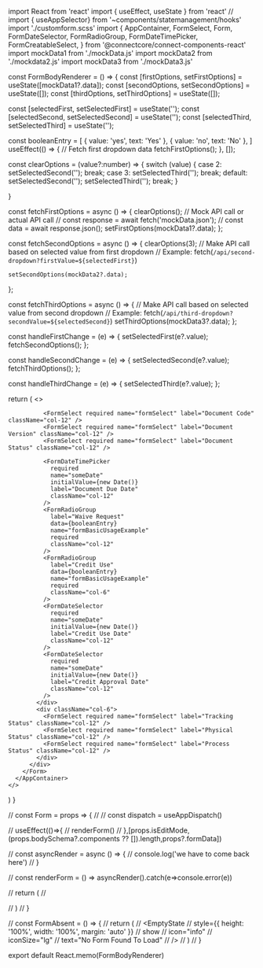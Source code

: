 import React from 'react'
import { useEffect, useState } from 'react'
// import { useAppSelector} from '~components/statemanagement/hooks'
import './customform.scss'
import {
  AppContainer,
  FormSelect,
  Form,
  FormDateSelector,
  FormRadioGroup,
  FormDateTimePicker,
  FormCreatableSelect,
} from '@connectcore/connect-components-react'
import mockData1 from './mockData.js'
import mockData2 from './mockdata2.js'
import mockData3 from './mockData3.js'

const FormBodyRenderer = () => {
  const [firstOptions, setFirstOptions] = useState([mockData1?.data]);
  const [secondOptions, setSecondOptions] = useState([]);
  const [thirdOptions, setThirdOptions] = useState([]);

  const [selectedFirst, setSelectedFirst] = useState<string>('');
  const [selectedSecond, setSelectedSecond] = useState('');
  const [selectedThird, setSelectedThird] = useState('');

  const booleanEntry = [
    { value: 'yes', text: 'Yes' },
    { value: 'no', text: 'No' },
  ]
  useEffect(() => {
    // Fetch first dropdown data
    fetchFirstOptions();
  }, []);

  const clearOptions = (value?:number) => {
    switch (value) {
      case 2:
        setSelectedSecond('');
        break;
      case 3:
        setSelectedThird('');
        break;
      default:
        setSelectedSecond('');
        setSelectedThird('');
        break;
    }


  }

  const fetchFirstOptions = async () => {
    clearOptions();
    // Mock API call or actual API call
    //  const response = await fetch('mockData.json');
    // const data = await response.json();
    setFirstOptions(mockData1?.data);
  };

  const fetchSecondOptions = async () => {
    clearOptions(3);
    // Make API call based on selected value from first dropdown
    // Example: fetch(`/api/second-dropdown?firstValue=${selectedFirst}`)

    setSecondOptions(mockData2?.data);
  };

  const fetchThirdOptions = async () => {
    // Make API call based on selected value from second dropdown
    // Example: fetch(`/api/third-dropdown?secondValue=${selectedSecond}`)
    setThirdOptions(mockData3?.data);
  };

  const handleFirstChange = (e) => {
    setSelectedFirst(e?.value);
    fetchSecondOptions();
  };

  const handleSecondChange = (e) => {
    setSelectedSecond(e?.value);
    fetchThirdOptions();
  };

  const handleThirdChange = (e) => {
    setSelectedThird(e?.value);
  };


  return (
    <>
      <AppContainer className="container h-auto mx-0 mb-5 pb-5">
        <Form >
          <div className="row">
            <div className="col-6">
              <FormCreatableSelect
                label="Document Section"
                data={firstOptions}
                value={selectedFirst}
                onChange={handleFirstChange}
              />
              <FormCreatableSelect
                label="Document Code"
                data={secondOptions}
                value={selectedSecond}
                onChange={handleSecondChange}
              />
              <FormCreatableSelect
                label="Document Version"
                data={thirdOptions}
                value={selectedThird}
                onChange={handleThirdChange}
              />

              <FormSelect required name="formSelect" label="Document Code" className="col-12" />
              <FormSelect required name="formSelect" label="Document Version" className="col-12" />
              <FormSelect required name="formSelect" label="Document Status" className="col-12" />

              <FormDateTimePicker
                required
                name="someDate"
                initialValue={new Date()}
                label="Document Due Date"
                className="col-12"
              />
              <FormRadioGroup
                label="Waive Request"
                data={booleanEntry}
                name="formBasicUsageExample"
                required
                className="col-12"
              />
              <FormRadioGroup
                label="Credit Use"
                data={booleanEntry}
                name="formBasicUsageExample"
                required
                className="col-6"
              />
              <FormDateSelector
                required
                name="someDate"
                initialValue={new Date()}
                label="Credit Use Date"
                className="col-12"
              />
              <FormDateSelector
                required
                name="someDate"
                initialValue={new Date()}
                label="Credit Approval Date"
                className="col-12"
              />
            </div>
            <div className="col-6">
              <FormSelect required name="formSelect" label="Tracking Status" className="col-12" />
              <FormSelect required name="formSelect" label="Physical Status" className="col-12" />
              <FormSelect required name="formSelect" label="Process Status" className="col-12" />
            </div>
          </div>
        </Form>
      </AppContainer>
    </>
  )
}

// const Form = props => {
//   // const dispatch = useAppDispatch()

//   useEffect(()=>{
//     renderForm()
//   },[props.isEditMode,(props.bodySchema?.components ?? []).length,props?.formData])

//   const asyncRender = async () => {
//    console.log('we have to come back here')
//   }

//   const renderForm = () => asyncRender().catch(e=>console.error(e))

//   return (
//     <div id = 'form-body-renderer'/>
//   )
// }

// const FormAbsent = () => {
//   return (
//     <EmptyState
//       style={{ height: '100%', width: '100%', margin: 'auto' }}
//       show
//       icon="info"
//       iconSize="lg"
//       text="No Form Found To Load"
//     />
//   )
// }

export default React.memo(FormBodyRenderer)
